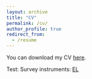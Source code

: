```yaml
---
layout: archive
title: "CV"
permalink: /cv/
author_profile: true
redirect_from:
  - /resume
---
```

You can download my CV [here](/_pages/rocco-zizzamia-cv.pdf).

Test: Survey instruments: [EL](/_pages/_assets/PK_EL.docx) 
